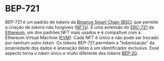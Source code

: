 # BEP-721

BEP-721 é um padrão de _tokens_ da [Binance Smart Chain (BSC)](Binance%20Smart%20Chain.md) que permite a criação de _tokens_ não fungíveis ([NFTs](NFT.md)). É uma extensão do [ERC-721](ERC-721.md) da [Ethereum](Ethereum.md), um dos padrões NFT mais usados e é compatível com a Ethereum Virtual Machine ([EVM](EVM.md)). Cada NFT é único e não pode ser trocado por nenhum outro _token_. Os _tokens_ BEP-721 permitem a "tokenização" da propriedade dos dados e anexação deles à um identificador exclusivo. Esse aspecto torna o _token_ único e muito diferente dos _tokens_ [BEP-20](BEP-20.md).
